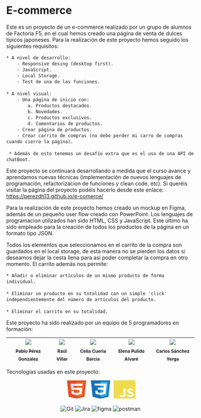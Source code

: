 # E-commerce
  Este es un proyecto de un e-commerce realizado por un grupo de alumnos de Factoria F5, en el cual hemos creado una página de venta de dulces típicos japoneses. Para la realización de este proyecto hemos seguido los siguientes requisitos:
    
    * A nivel de desarrollo:
        - Responsive desing (desktop first).
        - JavaScript.
        - Local Storage.
        - Test de una de las funciones.
    
    * A nivel visual:
        - Una página de inicio con:
            a. Productos destacados.
            b. Novedades.
            c. Productos exclusivos.
            d. Comentarios de productos.
        - Crear página de productos.
        - Crear carrito de compras (no debo perder mi carro de compras cuando cierro la página).

     * Además de esto tenemos un desafío extra que es el uso de una API de chatBoot.

  Este proyecto se continuará desarrollando a medida que el curso avance y aprendamos nuevas técnicas (implementación de nuevos lenguajes de programación, refactorizacion de funciones y clean code, etc). Si queréis visitar la página del proyecto podéis hacerlo desde este enlace: https://perezdh13.github.io/e-comerce/

  Para la realización de este proyecto hemos creado un mockup en Figma, además de un pequeño user flow creado con PowerPoint. Los lenguajes de programacion utilizados han sido HTML, CSS y JavaScript. Este último ha sido empleado para la creación de todos los productos de la página en un formato tipo JSON. 

  Todos los elementos que seleccionamos en el carrito de la compra son guardados en el local storage, de esta manera no se pierden los datos si deseamos dejar la cesta llena para así poder completar la compra en otro momento. El carrito además nos permite:
    
    * Añadir o eliminar artículos de un mismo producto de forma individual.
    
    * Eliminar un producto en su totalidad con un simple 'click' independientemente del número de artículos del producto.
    
    * Eliminar el carrito en su totalidad.

Este proyecto ha sido realizado por un equipo de 5 programadores en formación:


| [<img src="https://avatars.githubusercontent.com/u/120563338?v=4" width=115><br><sub>Pablo Pérez González</sub>](https://github.com/Perezdh13)| [<img src="https://avatars.githubusercontent.com/u/119669918?v=4" width=115><br><sub>Raúl Villar</sub>](https://github.com/RaulTheViking)| [<img src="https://avatars.githubusercontent.com/u/84899058?v=4" width=115><br><sub>Celia Cueria Barcia</sub>](https://github.com/celiacueria) | [<img src="https://avatars.githubusercontent.com/u/119506074?v=4" width=115><br><sub>Elena Pulido Alvaré</sub>](https://github.com/elenapulido) | [<img src="https://avatars.githubusercontent.com/u/110385073?v=4" width=115><br><sub>Carlos Sánchez Yerga</sub>](https://github.com/Holapueblodev) |
| :---: | :---: | :---: |  :---: |  :---: |



  

Tecnologías usadas en este proyecto:

<div align="center">
  <img align="center" alt="HTML" title="HTML 5" height="50" width="60" src="https://raw.githubusercontent.com/devicons/devicon/master/icons/html5/html5-original.svg">
  <img align="center" alt="CSS" title="CSS 3" height="50" width="60" src="https://raw.githubusercontent.com/devicons/devicon/master/icons/css3/css3-original.svg">
  <img align="center" alt="JavaScript" title="JavaScript" height="50" width="60" src="https://raw.githubusercontent.com/devicons/devicon/master/icons/javascript/javascript-plain.svg">
<br><br>
  <img align="center" alt="Git" title="Git" height="50" width="80" src="https://blog.facialix.com/wp-content/uploads/2021/04/git-github-cero-facialix.jpg">
  <img align="center" alt="Jira" title="Jira" height="50" width="100" src="https://logos-marcas.com/wp-content/uploads/2021/03/Jira-Simbolo.png">
  <img align="center" alt="figma" title="figma" height="50" width="80" src="https://www.protocol.com/media-library/figma-logo.png?id=29208385&width=1200&height=600&coordinates=0%2C60%2C0%2C60">
  <img align="center" alt="postman" title="postman" height="50" width="80" src="https://images.squarespace-cdn.com/content/v1/57c649658419c2380d1947be/1534825375055-OA4431YN1BZ93RTAEIZF/postman-tile.png?format=1500w">
</div>


